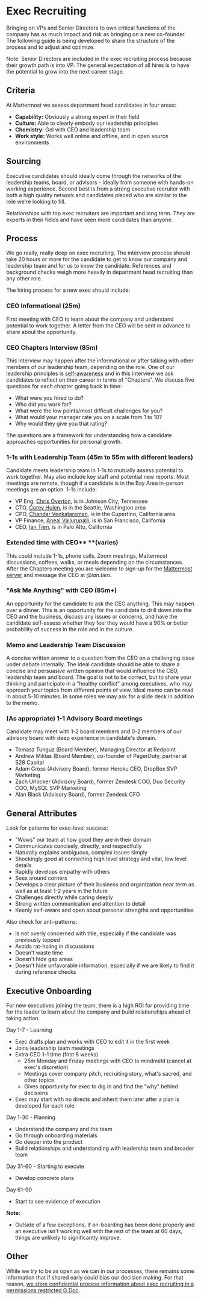 # Exec Recruiting

Bringing on VPs and Senior Directors to own critical functions of the company has as much impact and risk as bringing on a new co-founder. The following guide is being developed to share the structure of the process and to adjust and optimize.

Note: Senior Directors are included in the exec recruiting process because their growth path is into VP. The general expectation of all hires is to have the potential to grow into the next career stage.

## Criteria

At Mattermost we assess department head candidates in four areas:

* **Capability:** Obviously a strong expert in their field
* **Culture:** Able to clearly embody our leadership principles
* **Chemistry:** Gel with CEO and leadership team
* **Work style:** Works well online and offline, and in open source environments 

## Sourcing

Executive candidates should ideally come through the networks of the leadership teams, board, or advisors - ideally from someone with hands-on working experience. Second best is from a strong executive recruiter with both a high quality network and candidates placed who are similar to the role we're looking to fill.

Relationships with top exec recruiters are important and long term. They are experts in their fields and have seen more candidates than anyone.

## Process

We go really, really deep on exec recruiting. The interview process should take 20 hours or more for the candidate to get to know our company and leadership team and for us to know the candidate. References and background checks weigh more heavily in department head recruiting than any other role.

The hiring process for a new exec should include:

### CEO Informational \(25m\)

First meeting with CEO to learn about the company and understand potential to work together. A letter from the CEO will be sent in advance to share about the opportunity.

### CEO Chapters Interview \(85m\)

This interview may happen after the informational or after talking with other members of our leadership team, depending on the role. One of our leadership principles is [self-awareness](../../../company/about-mattermost/#leadership-principles) and in this interview we ask candidates to reflect on their career in terms of "Chapters". We discuss five questions for each chapter going back in time:

* What were you hired to do?
* Who did you work for?
* What were the low points/most difficult challenges for you?
* What would your manager rate you on a scale from 1 to 10?
* Why would they give you that rating?

The questions are a framework for understanding how a candidate approaches opportunities for personal growth.

### 1-1s with Leadership Team \(45m to 55m with different leaders\)

Candidate meets leadership team in 1-1s to mutually assess potential to work together. May also include key staff and potential new reports. Most meetings are remote, though if a candidate is in the Bay Area in-person meetings are an option. 1-1s include:

* VP Eng, [Chris Overton](https://www.linkedin.com/in/chris-overton-62b235/), is in Johnson City, Tennessee
* CTO, [Corey Hulen](https://www.linkedin.com/in/coreyhulen/), is in the Seattle, Washington area
* CPO, [Chandar Venkataraman](https://www.linkedin.com/in/chandar-venkataraman-a4332b3/), is in the Cupertino, California area
* VP Finance, [Aneal Vallurupalli](https://www.linkedin.com/in/aneal-vallurupalli-4b573a38/), is in San Francisco, California
* CEO, [Ian Tien](https://www.linkedin.com/in/iantien/), is in Palo Alto, California

### Extended time with CEO** **\(varies\)

This could include 1-1s, phone calls, Zoom meetings, Mattermost discussions, coffees, walks, or meals depending on the circumstances. After the Chapters meeting you are welcome to sign-up for the [Mattermost server](https://community.mattermost.com/) and message the CEO at *@ian.tien*.

### "Ask Me Anything" with CEO \(85m+\)

An opportunity for the candidate to ask the CEO anything. This may happen over a dinner. This is an opportunity for the candidate to drill down into the CEO and the business, discuss any issues or concerns, and have the candidate self-assess whether they feel they would have a 90% or better probability of success in the role and in the culture.

### Memo and Leadership Team Discussion

A concise written answer to a question from the CEO on a challenging issue under debate internally. The ideal candidate should be able to share a concise and persuasive written opinion that would influence the CEO, leadership team and board. The goal is not to be correct, but to share your thinking and participate in a "healthy conflict" among executives, who may approach your topics from different points of view. Ideal memo can be read in about 5-10 minutes. In some roles we may ask for a slide deck in addition to the memo.

### \(As appropriate\) 1-1 Advisory Board meetings

Candidate may meet with 1-2 board members and 0-2 members of our advisory board with deep experience in candidate's domain.

* Tomasz Tunguz \(Board Member\), Managing Director at Redpoint
* Andrew Miklas \(Board Member\), co-founder of PagerDuty, partner at S28 Capital
* Adam Gross \(Advisory Board\), former Heroku CEO, DropBox SVP Marketing
* Zach Urlocker \(Advisory Board\), former Zendesk COO, Duo Security COO, MySQL SVP Marketing
* Alan Black \(Advisory Board\), former Zendesk CFO

## General Attributes

Look for patterns for exec-level success:

* "Wows" our team at how good they are in their domain
* Communicates concisely, directly, and respectfully
* Naturally explains ambiguous, complex issues simply
* Shockingly good at connecting high level strategy and vital, low level details
* Rapidly develops empathy with others
* Sees around corners
* Develops a clear picture of their business and organization near term as well as at least 1-2 years in the future
* Challenges directly while caring deeply
* Strong written communication and attention to detail
* Keenly self-aware and open about personal strengths and opportunities

Also check for anti-patterns:

* Is not overly concerned with title, especially if the candidate was previously topped
* Avoids rat-holing in discussions
* Doesn't waste time
* Doesn't hide gap areas
* Doesn't hide unfavorable information, especially if we are likely to find it during reference checks

## Executive Onboarding

For new executives joining the team, there is a high ROI for providing time for the leader to learn about the company and build relationships ahead of taking action.

Day 1-7 - Learning

* Exec drafts plan and works with CEO to edit it in the first week
* Joins leadership team meetings
* Extra CEO 1-1 time \(first 8 weeks\)
  * 25m Monday and Friday meetings with CEO to mindmeld \(cancel at exec's discretion\)
  * Meetings cover company pitch, recruiting story, what's sacred, and other topics
  * Gives opportunity for exec to dig in and find the "why" behind decisions
* Exec may start with no directs and inherit them later after a plan is developed for each role

Day 1-30 - Planning

* Understand the company and the team
* Go through onboarding materials
* Go deeper into the product
* Build relationships and understanding with leadership team and broader team

Day 31-60 - Starting to execute

* Develop concrete plans

Day 61-90

* Start to see evidence of execution

**Note:**

* Outside of a few exceptions, if on-boarding has been done properly and an executive isn't working well with the rest of the team at 60 days, things are unlikely to significantly improve.

## Other

While we try to be as open as we can in our processes, there remains some information that if shared early could bias our decision making. For that reason, [we store confidential process information about exec recruiting in a permissions restricted G Doc](https://docs.google.com/document/d/1AKL2IvivMBihDUa9doAlaPNf97hKH2jNQbMCRkHQ1V4/edit).
